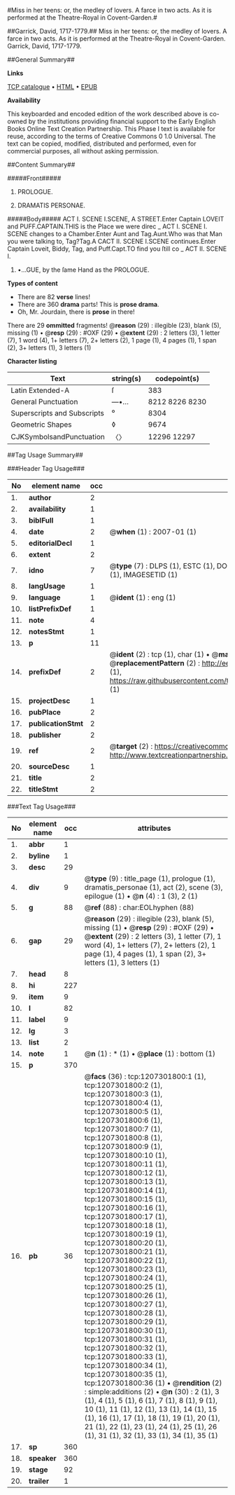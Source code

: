 #Miss in her teens: or, the medley of lovers. A farce in two acts. As it is performed at the Theatre-Royal in Covent-Garden.#

##Garrick, David, 1717-1779.##
Miss in her teens: or, the medley of lovers. A farce in two acts. As it is performed at the Theatre-Royal in Covent-Garden.
Garrick, David, 1717-1779.

##General Summary##

**Links**

[TCP catalogue](http://www.ota.ox.ac.uk/tcp/)  • 
[HTML](http://tei.it.ox.ac.uk/tcp/Texts-HTML/free/004/004815930.html)  • 
[EPUB](http://tei.it.ox.ac.uk/tcp/Texts-EPUB/free/004/004815930.epub)

**Availability**

This keyboarded and encoded edition of the
	       work described above is co-owned by the institutions
	       providing financial support to the Early English Books
	       Online Text Creation Partnership. This Phase I text is
	       available for reuse, according to the terms of Creative
	       Commons 0 1.0 Universal. The text can be copied,
	       modified, distributed and performed, even for
	       commercial purposes, all without asking permission.


##Content Summary##

#####Front#####

1. PROLOGUE.

1. DRAMATIS PERSONAE.

#####Body#####
ACT I. SCENE I.SCENE, A STREET.Enter Captain LOVEIT and PUFF.CAPTAIN.THIS is the Place we were direc
    _ ACT I. SCENE I.
SCENE changes to a Chamber.Enter Aunt and Tag.Aunt.Who was that Man you were talking to, Tag?Tag.A CACT II. SCENE I.SCENE continues.Enter Captain Loveit, Biddy, Tag, and Puff.Capt.TO find you ſtill co
    _ ACT II. SCENE I.

1. •…GUE, by the ſame Hand as the PROLOGUE.

**Types of content**

  * There are 82 **verse** lines!
  * There are 360 **drama** parts! This is **prose drama**.
  * Oh, Mr. Jourdain, there is **prose** in there!

There are 29 **ommitted** fragments! 
 @__reason__ (29) : illegible (23), blank (5), missing (1)  •  @__resp__ (29) : #OXF (29)  •  @__extent__ (29) : 2 letters (3), 1 letter (7), 1 word (4), 1+ letters (7), 2+ letters (2), 1 page (1), 4 pages (1), 1 span (2), 3+ letters (1), 3 letters (1)

**Character listing**


|Text|string(s)|codepoint(s)|
|---|---|---|
|Latin Extended-A|ſ|383|
|General Punctuation|—•…|8212 8226 8230|
|Superscripts             and Subscripts|⁰|8304|
|Geometric Shapes|◊|9674|
|CJKSymbolsandPunctuation|〈〉|12296 12297|

##Tag Usage Summary##

###Header Tag Usage###

|No|element name|occ|attributes|
|---|---|---|---|
|1.|__author__|2||
|2.|__availability__|1||
|3.|__biblFull__|1||
|4.|__date__|2| @__when__ (1) : 2007-01 (1)|
|5.|__editorialDecl__|1||
|6.|__extent__|2||
|7.|__idno__|7| @__type__ (7) : DLPS (1), ESTC (1), DOCNO (1), TCP (1), GALEDOCNO (1), CONTENTSET (1), IMAGESETID (1)|
|8.|__langUsage__|1||
|9.|__language__|1| @__ident__ (1) : eng (1)|
|10.|__listPrefixDef__|1||
|11.|__note__|4||
|12.|__notesStmt__|1||
|13.|__p__|11||
|14.|__prefixDef__|2| @__ident__ (2) : tcp (1), char (1)  •  @__matchPattern__ (2) : ([0-9\-]+):([0-9IVX]+) (1), (.+) (1)  •  @__replacementPattern__ (2) : http://eebo.chadwyck.com/downloadtiff?vid=$1&page=$2 (1), https://raw.githubusercontent.com/textcreationpartnership/Texts/master/tcpchars.xml#$1 (1)|
|15.|__projectDesc__|1||
|16.|__pubPlace__|2||
|17.|__publicationStmt__|2||
|18.|__publisher__|2||
|19.|__ref__|2| @__target__ (2) : https://creativecommons.org/publicdomain/zero/1.0/ (1), http://www.textcreationpartnership.org/docs/. (1)|
|20.|__sourceDesc__|1||
|21.|__title__|2||
|22.|__titleStmt__|2||


###Text Tag Usage###

|No|element name|occ|attributes|
|---|---|---|---|
|1.|__abbr__|1||
|2.|__byline__|1||
|3.|__desc__|29||
|4.|__div__|9| @__type__ (9) : title_page (1), prologue (1), dramatis_personae (1), act (2), scene (3), epilogue (1)  •  @__n__ (4) : 1 (3), 2 (1)|
|5.|__g__|88| @__ref__ (88) : char:EOLhyphen (88)|
|6.|__gap__|29| @__reason__ (29) : illegible (23), blank (5), missing (1)  •  @__resp__ (29) : #OXF (29)  •  @__extent__ (29) : 2 letters (3), 1 letter (7), 1 word (4), 1+ letters (7), 2+ letters (2), 1 page (1), 4 pages (1), 1 span (2), 3+ letters (1), 3 letters (1)|
|7.|__head__|8||
|8.|__hi__|227||
|9.|__item__|9||
|10.|__l__|82||
|11.|__label__|9||
|12.|__lg__|3||
|13.|__list__|2||
|14.|__note__|1| @__n__ (1) : * (1)  •  @__place__ (1) : bottom (1)|
|15.|__p__|370||
|16.|__pb__|36| @__facs__ (36) : tcp:1207301800:1 (1), tcp:1207301800:2 (1), tcp:1207301800:3 (1), tcp:1207301800:4 (1), tcp:1207301800:5 (1), tcp:1207301800:6 (1), tcp:1207301800:7 (1), tcp:1207301800:8 (1), tcp:1207301800:9 (1), tcp:1207301800:10 (1), tcp:1207301800:11 (1), tcp:1207301800:12 (1), tcp:1207301800:13 (1), tcp:1207301800:14 (1), tcp:1207301800:15 (1), tcp:1207301800:16 (1), tcp:1207301800:17 (1), tcp:1207301800:18 (1), tcp:1207301800:19 (1), tcp:1207301800:20 (1), tcp:1207301800:21 (1), tcp:1207301800:22 (1), tcp:1207301800:23 (1), tcp:1207301800:24 (1), tcp:1207301800:25 (1), tcp:1207301800:26 (1), tcp:1207301800:27 (1), tcp:1207301800:28 (1), tcp:1207301800:29 (1), tcp:1207301800:30 (1), tcp:1207301800:31 (1), tcp:1207301800:32 (1), tcp:1207301800:33 (1), tcp:1207301800:34 (1), tcp:1207301800:35 (1), tcp:1207301800:36 (1)  •  @__rendition__ (2) : simple:additions (2)  •  @__n__ (30) : 2 (1), 3 (1), 4 (1), 5 (1), 6 (1), 7 (1), 8 (1), 9 (1), 10 (1), 11 (1), 12 (1), 13 (1), 14 (1), 15 (1), 16 (1), 17 (1), 18 (1), 19 (1), 20 (1), 21 (1), 22 (1), 23 (1), 24 (1), 25 (1), 26 (1), 31 (1), 32 (1), 33 (1), 34 (1), 35 (1)|
|17.|__sp__|360||
|18.|__speaker__|360||
|19.|__stage__|92||
|20.|__trailer__|1||
